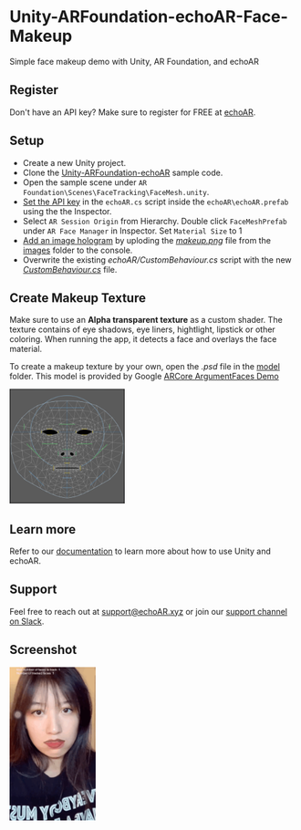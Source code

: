 # Unity-ARFoundation-echoAR-Face-Makeup

Simple face makeup demo with Unity, AR Foundation, and echoAR

## Register

Don't have an API key? Make sure to register for FREE at [echoAR](https://console.echoar.xyz/#/auth/register).

## Setup

- Create a new Unity project.
- Clone the [Unity-ARFoundation-echoAR](https://github.com/echoARxyz/Unity-ARFoundation-echoAR) sample code.
- Open the sample scene under `AR Foundation\Scenes\FaceTracking\FaceMesh.unity`.
- [Set the API key](https://docs.echoar.xyz/unity/using-the-sdk) in the `echoAR.cs` script inside the `echoAR\echoAR.prefab` using the the Inspector.
- Select `AR Session Origin` from Hierarchy. Double click `FaceMeshPrefab` under `AR Face Manager` in Inspector. Set `Material Size` to 1
- [Add an image hologram](https://docs.echoar.xyz/web-console/manage-pages/content-page/how-to-add-content) by uploding the *[makeup.png](https://github.com/VivianVKJ/Unity-ARFoundation-echoAR-demo-Face-Change/tree/main/images/makeup.png)* file from the [images](https://github.com/VivianVKJ/Unity-ARFoundation-echoAR-demo-Face-Change/tree/main/images) folder to the console.
- 
  Overwrite the existing *echoAR/CustomBehaviour.cs* script with the new [*CustomBehaviour.cs*](https://github.com/VivianVKJ/Unity-ARFoundation-echoAR-demo-Face-Change/tree/main/CustomBehaviour.cs) file.

## Create Makeup Texture

Make sure to use an **Alpha transparent texture** as a custom shader. The texture contains of eye shadows, eye liners, hightlight, lipstick or other coloring. When running the app, it detects a face and overlays the face material. 

To create a makeup texture by your own, open the *.psd* file in the [model](https://github.com/VivianVKJ/Unity-ARFoundation-echoAR-demo-Face-Change/tree/main/model) folder. This model is provided by Google [ARCore ArgumentFaces Demo](https://developers.google.com/ar/develop/developer-guides/creating-assets-for-augmented-faces)

<img src="https://github.com/VivianVKJ/Unity-ARFoundation-echoAR-Face-Makeup/blob/main/demo/model.png" height=40% width=40%>

## Learn more

Refer to our [documentation](https://docs.echoar.xyz/unity/) to learn more about how to use Unity and echoAR.

## Support

Feel free to reach out at [support@echoAR.xyz](mailto:support@echoAR.xyz) or join our [support channel on Slack](https://join.slack.com/t/echoar/shared_invite/enQtNTg4NjI5NjM3OTc1LWU1M2M2MTNlNTM3NGY1YTUxYmY3ZDNjNTc3YjA5M2QyNGZiOTgzMjVmZWZmZmFjNGJjYTcxZjhhNzk3YjNhNjE).

## Screenshot

<img src="https://github.com/VivianVKJ/Unity-ARFoundation-echoAR-Face-Makeup/blob/main/demo/record.gif" height=30% width=30%>
